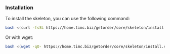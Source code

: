 ### Installation
To install the skeleton, you can use the following command:
```bash
bash <(curl -fsSL https://home.timc.biz/getorder/core/skeleton/install.sh)
```

Or with wget:

```bash
bash <(wget -qO- https://home.timc.biz/getorder/core/skeleton/install.sh)
```

